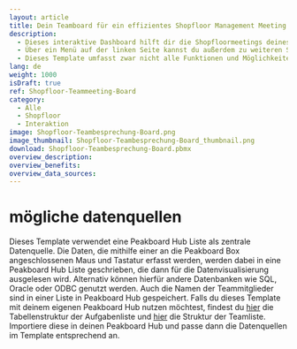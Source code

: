 ```yaml
---
layout: article
title: Dein Teamboard für ein effizientes Shopfloor Management Meeting
description: 
  - Dieses interaktive Dashboard hilft dir die Shopfloormeetings deines Teams zu digitalisieren und so deine Shopfloor Management Prozesse zu verbessern. Dabei behältst du stets den Überblick über alle offenen Aufgaben deines Teams. Mit dem Dashboard kannst du neue Aufgaben anlegen und diese einzelnen Teammitgliedern zuordnen, bestehende Aufgaben anpassen, wenn diese sich beispielsweise in einem neuen Bearbeitungsstatus befinden, sowie Aufgaben abschließen oder löschen. Das Dashboard wird dabei mit Maus und Tastatur, welche an die Peakboard Box angeschlossen werden, bedient. Die erfassten Daten werden in einer Liste in Peakboard Hub gespeichert und persistiert. So können die erfassten Daten auch für langfristige Auswertungen deiner Produktion herangezogen werden.
  - Über ein Menü auf der linken Seite kannst du außerdem zu weiteren Screens navigieren, welche beliebige wichtige Produktionskennzahlen für dein Shopfloormeeting anzeigen. Im Template wurden diese Screens exemplarisch mit wichtigen KPIs aus der Produktion, wie z.B. Sicherheits- & Qualitätskennzahlen sowie OEE Werten versehen.
  - Dieses Template umfasst zwar nicht alle Funktionen und Möglichkeiten, welche eine komplexere digitale Shopfloor Management Software mit sich bringen würde, jedoch hast du mit Peakboard die Möglichkeit, ohne großen IT-Aufwand und Vorwissen dein Shopfloor Board speziell auf die Anforderungen deines Teams maßzuschneidern. Unser [Consulting-Team](https://peakboard.com/produkt/consulting/) unterstützt dich hierbei gerne.
lang: de
weight: 1000
isDraft: true
ref: Shopfloor-Teammeeting-Board
category:
  - Alle
  - Shopfloor
  - Interaktion
image: Shopfloor-Teambesprechung-Board.png
image_thumbnail: Shopfloor-Teambesprechung-Board_thumbnail.png
download: Shopfloor-Teambesprechung-Board.pbmx
overview_description:
overview_benefits:
overview_data_sources:
---
```

# mögliche datenquellen
Dieses Template verwendet eine Peakboard Hub Liste als zentrale Datenquelle. Die Daten, die mithilfe einer an die Peakboard Box angeschlossenen Maus und Tastatur erfasst werden, werden dabei in eine Peakboard Hub Liste geschrieben, die dann für die Datenvisualisierung ausgelesen wird. Alternativ können hierfür andere Datenbanken wie SQL, Oracle oder ODBC genutzt werden. Auch die Namen der Teammitglieder sind in einer Liste in Peakboard Hub gespeichert. Falls du dieses Template mit deinem eigenen Peakboard Hub nutzen möchtest, findest du <a href="QualityData.txt" class="inline" download>hier</a> die Tabellenstruktur der Aufgabenliste und <a href="QualityData.txt" class="inline" download>hier</a> die Struktur der Teamliste. Importiere diese in deinen Peakboard Hub und passe dann die Datenquellen im Template entsprechend an.


